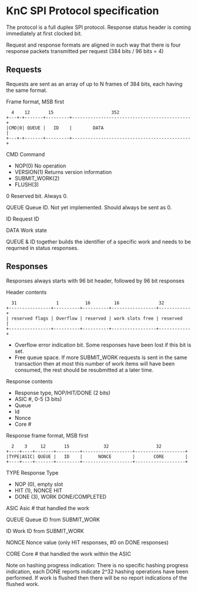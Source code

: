 KnC SPI Protocol specification
==============================

The protocol is a full duplex SPI protocol. Response status header is coming
immediately at first clocked bit.

Request and response formats are aligned in such way that there is four
response packets transmitted per request (384 bits / 96 bits = 4)

Requests
--------

Requests are sent as an array of up to N frames of 384 bits, each having the
same format.

Frame format, MSB first

      4    12       15                      352
    +---+-+-------+---------+---------------------------------------------+
    |CMD|0| QUEUE |   ID    |        DATA                                 |
    +---+-+-------+---------+---------------------------------------------+

CMD 	Command

* NOP(0)		No operation
* VERSION(1)		Returns version information
* SUBMIT_WORK(2)	
* FLUSH(3)

0	Reserved bit. Always 0.

QUEUE	Queue ID. Not yet implemented. Should always be sent as 0.

ID	Request ID

DATA	Work state

QUEUE & ID together builds the identifier of a specific work and needs
to be requrned in status responses.

Responses
---------

Responses always starts with 96 bit header, followed by 96 bit responses

Header contents

	  31               1          16         16               32
    +----------------+----------+----------+-----------------+------------+
    | reserved flags | Overflow | reserved | work slots free | reserved   |
    +----------------+----------+----------+-----------------+------------+


- Overflow error indication bit. Some responses have been lost if this bit
  is set.
- Free queue space. If more SUBMIT_WORK requests is sent in the same
  transaction then at most this number of work items will have been
  consumed, the rest should be resubmitted at a later time.

Response contents

- Response type, NOP/HIT/DONE (2 bits)
- ASIC #, 0-5 (3 bits)
- Queue
- Id
- Nonce
- Core #

Response frame format, MSB first

      2    3     12       15             32                  32
    +----+----+-------+---------+-------------------+-------------------+
    |TYPE|ASIC| QUEUE |   ID    |      NONCE        |       CORE        |
    +----+----+-------+---------+-------------------+-------------------+


TYPE Response Type

* NOP (0), empty slot
* HIT (1), NONCE HIT
* DONE (3), WORK DONE/COMPLETED

ASIC Asic # that handled the work

QUEUE Queue ID from SUBMIT_WORK

ID Work ID from SUBMIT_WORK

NONCE Nonce value (only HIT responses, #0 on DONE responses)

CORE Core # that handled the work within the ASIC

Note on hashing progress indication: There is no specific hashing progress
indication, each DONE reports indicate 2^32 hashing operations have been
performed. If work is flushed then there will be no report indications of
the flushed work.
